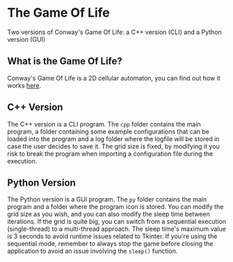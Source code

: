 # The Game Of Life
Two versions of Conway's Game Of Life: a C++ version (CLI) and a Python version (GUI)

## What is the Game Of Life?
Conway's Game Of Life is a 2D cellular automaton, you can find out how it works [here](https://en.wikipedia.org/wiki/Conway%27s_Game_of_Life).

## C++ Version
The C++ version is a CLI program. The `cpp` folder contains the main program, a folder containing some example configurations that can be loaded into the program and a log folder where the logfile will be stored in case the user decides to save it. The grid size is fixed, by modifying it you risk to break the program when importing a configuration file during the execution.

## Python Version
The Python version is a GUI program. The `py` folder contains the main program and a folder where the program icon is stored. You can modify the grid size as you wish, and you can also modify the sleep time between iterations. If the grid is quite big, you can switch from a sequential execution (single-thread) to a multi-thread approach. The sleep time's maximum value is 3 seconds to avoid runtime issues related to Tkinter. If you're using the sequential mode, remember to always stop the game before closing the application to avoid an issue involving the `sleep()` function.
